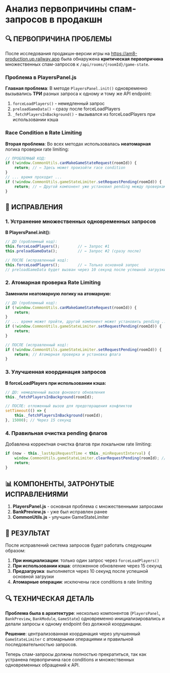 # Анализ первопричины спам-запросов в продакшн

## 🔍 ПЕРВОПРИЧИНА ПРОБЛЕМЫ

После исследования продакшн-версии игры на https://am8-production.up.railway.app была обнаружена **критическая первопричина** множественных спам-запросов к `/api/rooms/{roomId}/game-state`.

### Проблема в PlayersPanel.js

**Главная проблема**: В методе `PlayersPanel.init()` одновременно вызывались **ТРИ** разных запроса к одному и тому же API endpoint:

1. `forceLoadPlayers()` - немедленный запрос
2. `preloadGameData()` - сразу после forceLoadPlayers 
3. `_fetchPlayersInBackground()` - вызывался из forceLoadPlayers при использовании кэша

### Race Condition в Rate Limiting

**Вторая проблема**: Во всех методах использовалась **неатомарная** логика проверки rate limiting:

```javascript
// ПРОБЛЕМНЫЙ КОД:
if (!window.CommonUtils.canMakeGameStateRequest(roomId)) {
    return; // ← Здесь может произойти race condition
}
// ... время проходит ...
if (!window.CommonUtils.gameStateLimiter.setRequestPending(roomId)) {
    return; // ← Другой компонент уже установил pending между проверками
}
```

## 🔧 ИСПРАВЛЕНИЯ

### 1. Устранение множественных одновременных запросов

**В PlayersPanel.init():**
```javascript
// ДО (проблемный код):
this.forceLoadPlayers();        // ← Запрос #1
this.preloadGameData();         // ← Запрос #2 (сразу после)

// ПОСЛЕ (исправленный код):
this.forceLoadPlayers();        // ← Только основной запрос
// preloadGameData будет вызван через 10 секунд после успешной загрузки
```

### 2. Атомарная проверка Rate Limiting

**Заменили неатомарную логику на атомарную:**
```javascript
// ДО (проблемный код):
if (!window.CommonUtils.canMakeGameStateRequest(roomId)) {
    return;
}
// ... время может пройти, другой компонент может установить pending ...
if (!window.CommonUtils.gameStateLimiter.setRequestPending(roomId)) {
    return;
}

// ПОСЛЕ (исправленный код):
if (!window.CommonUtils.gameStateLimiter.setRequestPending(roomId)) {
    return; // Атомарная проверка и установка флага
}
```

### 3. Улучшенная координация запросов

**В forceLoadPlayers при использовании кэша:**
```javascript
// ДО: немедленный вызов фонового обновления
this._fetchPlayersInBackground(roomId);

// ПОСЛЕ: отложенный вызов для предотвращения конфликтов
setTimeout(() => {
    this._fetchPlayersInBackground(roomId);
}, 15000); // Через 15 секунд
```

### 4. Правильная очистка pending флагов

Добавлена корректная очистка флагов при локальном rate limiting:
```javascript
if (now - this._lastApiRequestTime < this._minRequestInterval) {
    window.CommonUtils.gameStateLimiter.clearRequestPending(roomId); // ← Новая строка
    return;
}
```

## 📊 КОМПОНЕНТЫ, ЗАТРОНУТЫЕ ИСПРАВЛЕНИЯМИ

1. **PlayersPanel.js** - основная проблема с множественными запросами
2. **BankPreview.js** - уже был исправлен ранее
3. **CommonUtils.js** - улучшен GameStateLimiter

## 🎯 РЕЗУЛЬТАТ

После исправлений система запросов будет работать следующим образом:

1. **При инициализации**: только один запрос через `forceLoadPlayers()`
2. **При использовании кэша**: отложенное обновление через 15 секунд
3. **Предзагрузка**: выполняется через 10 секунд после успешной основной загрузки
4. **Атомарные операции**: исключены race conditions в rate limiting

## 🔍 ТЕХНИЧЕСКАЯ ДЕТАЛЬ

**Проблема была в архитектуре**: несколько компонентов (`PlayersPanel`, `BankPreview`, `BankModule`, `GameState`) одновременно инициализировались и делали запросы к одному endpoint без должной координации.

**Решение**: централизованная координация через улучшенный `GameStateLimiter` с атомарными операциями и правильной последовательностью запросов.

Теперь спам-запросы должны полностью прекратиться, так как устранена первопричина race conditions и множественных одновременных обращений к API.
